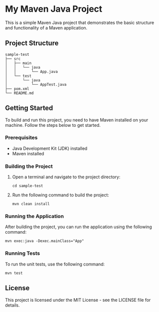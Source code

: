 # My Maven Java Project

This is a simple Maven Java project that demonstrates the basic structure and functionality of a Maven application.

## Project Structure

```
sample-test
├── src
│   ├── main
│   │   └── java
│   │       └── App.java
│   └── test
│       └── java
│           └── AppTest.java
├── pom.xml
└── README.md
```

## Getting Started

To build and run this project, you need to have Maven installed on your machine. Follow the steps below to get started.

### Prerequisites

- Java Development Kit (JDK) installed
- Maven installed

### Building the Project

1. Open a terminal and navigate to the project directory:
   ```
   cd sample-test
   ```

2. Run the following command to build the project:
   ```
   mvn clean install
   ```

### Running the Application

After building the project, you can run the application using the following command:
```
mvn exec:java -Dexec.mainClass="App"
```

### Running Tests

To run the unit tests, use the following command:
```
mvn test
```

## License

This project is licensed under the MIT License - see the LICENSE file for details.